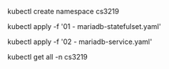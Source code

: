 kubectl create namespace cs3219

kubectl apply -f '01 - mariadb-statefulset.yaml'

kubectl apply -f '02 - mariadb-service.yaml'

kubectl get all -n cs3219